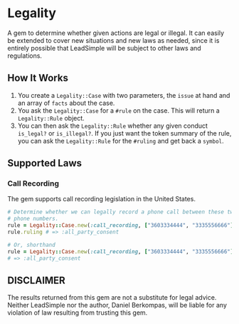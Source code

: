 # Legality

A gem to determine whether given actions are legal or illegal. It can easily be
extended to cover new situations and new laws as needed, since it is entirely
possible that LeadSimple will be subject to other laws and regulations.

## How It Works
1. You create a `Legality::Case` with two parameters, the `issue` at hand and
an array of `facts` about the case.
2. You ask the `Legality::Case` for a `#rule` on the case. This will return a
`Legality::Rule` object.
3. You can then ask the `Legality::Rule` whether any given conduct `is_legal?`
or `is_illegal?`. If you just want the token summary of the rule, you can ask
the `Legality::Rule` for the `#ruling` and get back a `symbol`. 

## Supported Laws

### Call Recording
The gem supports call recording legislation in the United States.

```ruby
# Determine whether we can legally record a phone call between these two
# phone numbers.
rule = Legality::Case.new(:call_recording, ["3603334444", "3335556666"]).rule
rule.ruling # => :all_party_consent

# Or, shorthand
rule = Legality::Case.new(:call_recording, ["3603334444", "3335556666"]).ruling
# => :all_party_consent
```

## DISCLAIMER
The results returned from this gem are not a substitute for legal advice.
Neither LeadSimple nor the author, Daniel Berkompas, will be liable for any
violation of law resulting from trusting this gem.
